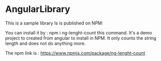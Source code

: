 # AngularLibrary
This is a sample library
Is is published on NPM:

You can install it by : npm i ng-lenght-count
this command. It's a demo project to created from angular to install in NPM. 
It only counts the string length and does not do anything more. 

The npm link is : https://www.npmjs.com/package/ng-lenght-count
